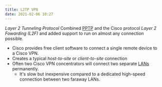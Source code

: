 ```yaml
---
title: L2TP VPN
date: 2021-02-06 10:27
---
```

_Layer 2 Tunneling Protocol_
Combined [PPTP](2021-02-06--10-18-03Z--pptp_vpn.md) and the Cisco protocol
_Layer 2 Fowarding (L2F)_ and added support to run on almost any connection
possible. 
* Cisco provides free client software to connect a single remote device to a
	Cisco VPN.
* Creates a typical _host-to-site_ or _client-to-site_ connection
* Often two Cisco VPN concentrators will connect two separate
	[LANs](2020-10-26--12-52-58Z--lan.md) permanently.
	+ It's slow but inexpensive compared to a dedicated high-speed connection
		between two faraway LANs.
